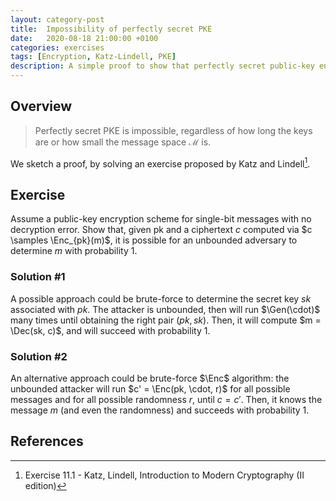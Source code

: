 ```yaml
---
layout: category-post
title:  Impossibility of perfectly secret PKE
date:   2020-08-18 21:00:00 +0100
categories: exercises
tags: [Encryption, Katz-Lindell, PKE]
description: A simple proof to show that perfectly secret public-key encryption is impossible.
---
```

## Overview

> Perfectly secret PKE is impossible, regardless of how long the keys are or how small the message space $\mathcal{M}$ is.

We sketch a proof, by solving an exercise proposed by Katz and Lindell[^1].

## Exercise

Assume a public-key encryption scheme for single-bit messages with no decryption error.
Show that, given pk and a ciphertext $c$ computed via $c \samples \Enc_{pk}(m)$, it is possible for an unbounded adversary to determine $m$ with probability 1. 

### Solution \#1

A possible approach could be brute-force to determine the secret key $sk$ associated with $pk$.
The attacker is unbounded, then will run $\Gen(\cdot)$ many times until obtaining the right pair $(pk, sk)$.
Then, it will compute $m = \Dec(sk, c)$, and will succeed with probability 1.

### Solution \#2

An alternative approach could be brute-force $\Enc$ algorithm: the unbounded attacker will run $c' = \Enc(pk, \cdot, r)$ for all possible messages and for all possible randomness $r$, until $c = c'$.
Then, it knows the message $m$ (and even the randomness) and succeeds with probability 1.

## References

[^1]: Exercise 11.1 - Katz, Lindell, Introduction to Modern Cryptography (II edition)